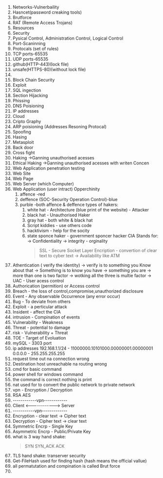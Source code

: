 1) Networks-Vulnerbaility
2) Hasncet(password creaking tools)
3) Brutforce
4) RAT (Remote Access Trojans)
5) Resources
6) Security
7) Pysical Control, Administration Control, Logical Control
8) Port-Scaninning
9) Protocals (set of rules)
10) TCP ports-65535
11) UDP ports-65535
12) github(HTTP-443)(lock file)
13) unsafe(HTTPS-80)(without lock file)
14) 
15) Block Chain Security
16) Exploit
17) SQL ingection
18) Section Hijacking
19) Phissing
20) DNS Poisioning
21) IP addresses
22) Cloud
23) Cripto Graphy
24) ARP poisioning (Addresses Resoning Protocal)
25) Spoofing
26) Hasing
27) Metasploit
28) Back door
29) Cross fight
30) Haking
     ->Ganning unauthorised acesses
31) Ethical Haking
    ->Ganning unauthorised acesses with writen Concen
32) Web Application penetration testing
33) Web Site
34) Web Page
35) Web Server (which Computer)
36) Web Application (user intract)
    Opperchinity
    1) affence -red
    2) deffence (SOC-Security Operation Control)-blue
    3) purble -both affence & deffence
       types of hakers:
       1) white hat - Architecture (blue print of the website) - Attacker
       2) black hat - Unauthorised Haker
       3) gray hat - both white & black hat
       4) Script kiddies - use others code
       5) hacktivism - help for the socity
       6) state sponce haker - government sponcer hacker
          CIA Stands for:
          -> Confidentiality
          -> integrity - orginality
             > SSL - Secure Socket Layer
             > Encription - convertion of clear text to cyber text
          -> Availability
             > like ATM
37) Athentication ( verify the identity)
    -> verify is to something you Know about that
    -> Something is to know you have
    -> something you are
    -> more than one is two factor
    -> wotking all the three is multie factor
    -> UAC - User acess control
38) Authorication (permition) or Access control
39) Breach - the loss of control,compromise,unauthorized disclosure
40) Event - Any observable Occurrence (any error occur)
41) Bug - To deviate from others
42) Exploit - a perticular attack
43) Insident - affect the CIA
44) intrusion - Compination of events
45) Vulnerability - Weakness
46) Threat - potential to damage
47) risk - Vulnerability + Threat
48) TOE - Target of Evoluation
49) mySQL - 3303 port
50) ip addresses 192.168.1.1/24 - 11000000.10101000.00000001.00000001
    0.0.0.0 - 255.255.255.255
51) request time out na connection wrong
52) Destination host unreachable na routing wrong
53) cmd for basic command
54) power shell for windows command
55) the command is correct nothing is print
56) nat used for to convert the public network to private network
57) vpn - Encryption / Decryption
58) RSA AES
59) ------------vpn------------
60) Client <------------> Server
61) -----------vpn-------------
62) Encryption - clear text -> Cipher text
63) Decryption - Cipher text -> clear text
64) Symmetric Encrp - Single Key
65) Asymmetric Encrp - Public/Private Key
66) what is 3 way hand shake:
    >SYN
    >SYN_ACK
    >ACK
67) TLS hand shake: transerver security
68)  Get-FileHash used for finding hash (hash means the official vallue)
69)  all permatutation and compination is called Brut force
70)  
